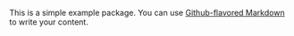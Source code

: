 This is a simple example package. You can use
[Github-flavored Markdown]('https://github.com/albioncracker/pytubedownloader.git')
to write your content.